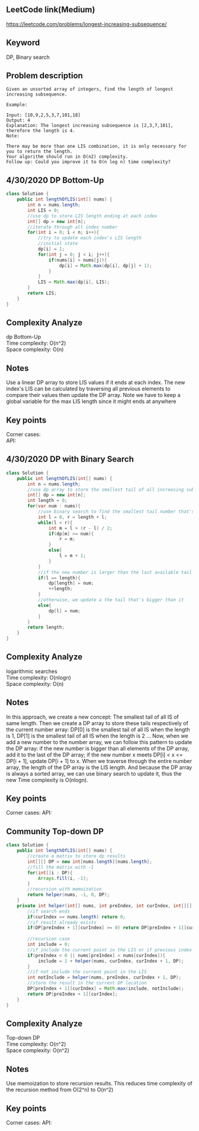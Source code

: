 ## LeetCode link(Medium)
https://leetcode.com/problems/longest-increasing-subsequence/

## Keyword
DP, Binary search

## Problem description
```
Given an unsorted array of integers, find the length of longest increasing subsequence.

Example:

Input: [10,9,2,5,3,7,101,18]
Output: 4 
Explanation: The longest increasing subsequence is [2,3,7,101], therefore the length is 4. 
Note:

There may be more than one LIS combination, it is only necessary for you to return the length.
Your algorithm should run in O(n2) complexity.
Follow up: Could you improve it to O(n log n) time complexity?
```

## 4/30/2020 DP Bottom-Up

```java
class Solution {
    public int lengthOfLIS(int[] nums) {
        int n = nums.length;
        int LIS = 0;
        //use dp to store LIS length ending at each index
        int[] dp = new int[n];
        //iterate through all index number
        for(int i = 0; i < n; i++){
            //try to update each index's LIS length
            //initial state
            dp[i] = 1;
            for(int j = 0; j < i; j++){
                if(nums[i] > nums[j]){
                    dp[i] = Math.max(dp[i], dp[j] + 1);
                }
            }
            LIS = Math.max(dp[i], LIS);
        }
        return LIS;
    }
}
```

## Complexity Analyze
dp Bottom-Up\
Time complexity: O(n^2)\
Space complexity: O(n)

## Notes
Use a linear DP array to store LIS values if it ends at each index. The new index's LIS can be calculated by traversing all previous elements to compare their values then update the DP array. Note we have to keep a global variable for the max LIS length since it might ends at anywhere

## Key points
Corner cases: \
API:


## 4/30/2020 DP with Binary Search

```java
class Solution {
    public int lengthOfLIS(int[] nums) {
        int n = nums.length;
        //use dp array to store the smallest tail of all increasing subsequences of length i + 1
        int[] dp = new int[n];
        int length = 0;
        for(var num : nums){
            //use binary search to find the smallest tail number that's equal or bigger than the new number in the current established range of dp results
            int l = 0, r = length + l;
            while(l < r){
                int m = l + (r - l) / 2;
                if(dp[m] >= num){
                    r = m;
                }
                else{
                    l = m + 1;
                }
            }
            //if the new number is larger than the last available tail in the dp results, we need to add it to last
            if(l == length){
                dp[length] = num;
                ++length;
            }
            //otherwise, we update a the tail that's bigger than it
            else{
                dp[l] = num;
            }
        }
        return length;
    }
}
```

## Complexity Analyze
logarithmic searches\
Time complexity: O(nlogn)\
Space complexity: O(n)

## Notes
In this approach, we create a new concept: The smallest tail of all IS of same length. Then we create a DP array to store these tails respectively of the current number array: DP[0] is the smallest tail of all IS when the length is 1, DP[1] is the smallest tail of all IS when the length is 2 ... Now, when we add a new number to the number array, we can follow this pattern to update the DP array: if the new number is bigger than all elements of the DP array, add it to the last of the DP array; if the new number x meets DP[i] < x <= DP[i + 1], update DP[i + 1] to x. When we traverse through the entire number array, the length of the DP array is the LIS length. And because the DP array is always a sorted array, we can use binary search to update it, thus the new Time complexity is O(nlogn).

## Key points
Corner cases:
API:

## Community Top-down DP

```java
class Solution {
    public int lengthOfLIS(int[] nums) {
        //create a matrix to store dp results
        int[][] DP = new int[nums.length][nums.length];
        //fill the matrix with -1
        for(int[]i : DP){
            Arrays.fill(i, -1);
        }
        //recursion with memoization
        return helper(nums, -1, 0, DP);
    }
    private int helper(int[] nums, int preIndex, int curIndex, int[][] DP){
        //if search ends
        if(curIndex == nums.length) return 0;
        //if result already exists
        if(DP[preIndex + 1][curIndex] >= 0) return DP[preIndex + 1][curIndex];
        
        //recursion case
        int include = 0;
        //if include the current point in the LIS or if previous index is not in the array
        if(preIndex < 0 || nums[preIndex] < nums[curIndex]){
            include = 1 + helper(nums, curIndex, curIndex + 1, DP);
        }
        //if not include the current point in the LIS
        int notInclude = helper(nums, preIndex, curIndex + 1, DP);
        //store the result in the current DP location
        DP[preIndex + 1][curIndex] = Math.max(include, notInclude);
        return DP[preIndex + 1][curIndex];
    }
}
```

## Complexity Analyze
Top-down DP\
Time complexity: O(n^2)\
Space complexity: O(n^2)

## Notes
Use memoization to store recursion results. This reduces time complexity of the recursion method from O(2^n) to O(n^2)

## Key points
Corner cases:
API: